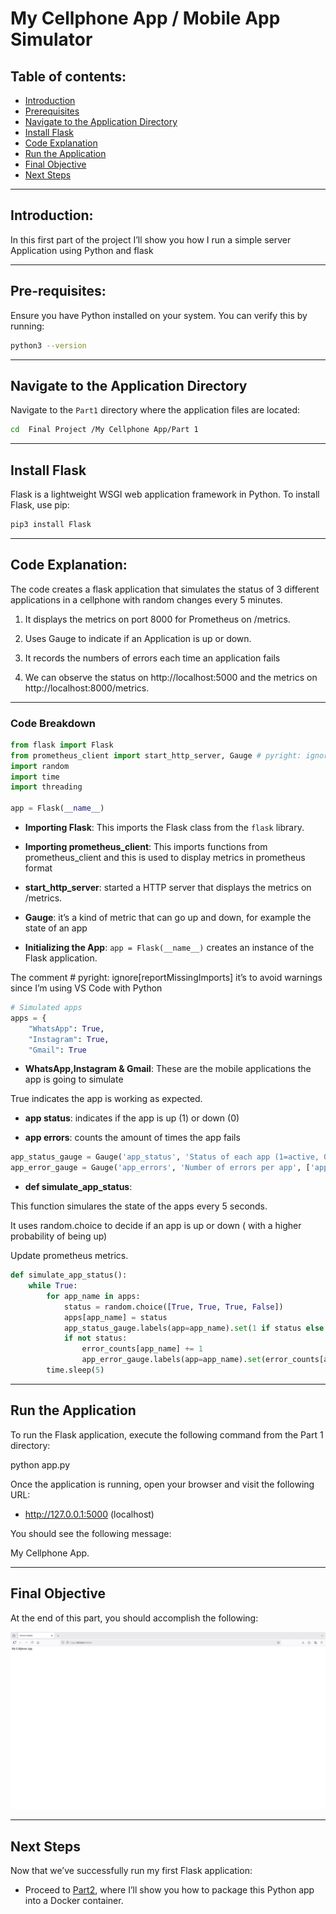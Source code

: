  # My Cellphone App / Mobile App Simulator 

## Table of contents: 

- [Introduction](#introduction)
- [Prerequisites](#prerequisites)
- [Navigate to the Application Directory](#navigate-to-the-application-directory)
- [Install Flask](#install-flask)
- [Code Explanation](#code-explanation)
- [Run the Application](#run-the-application)
- [Final Objective](#final-objective)
- [Next Steps](#next-steps)

---

## Introduction: 

In this first part of the project I’ll show you how I run a simple server Application using Python and flask 

---

## Pre-requisites: 

Ensure you have Python installed on your system. You can verify this by running:

```bash
python3 --version
````
---

## Navigate to the Application Directory

Navigate to the `Part1` directory where the application files are located:

```bash
cd  Final Project /My Cellphone App/Part 1
```
---

## Install Flask

Flask is a lightweight WSGI web application framework in Python. To install Flask, use pip:

```bash
pip3 install Flask
```
---

## Code Explanation: 

The code creates a flask application that simulates the status of 3 different applications in a cellphone with random changes every 5 minutes. 

1. It displays the metrics on port 8000 for Prometheus on /metrics. 

2. Uses Gauge to indicate if an Application is up or down. 

3. It records the numbers of errors each time an application fails

4. We can observe the status on http://localhost:5000 and the metrics on http://localhost:8000/metrics.

---

### Code Breakdown 

```python
from flask import Flask
from prometheus_client import start_http_server, Gauge # pyright: ignore[reportMissingImports]
import random
import time
import threading

app = Flask(__name__)
```

* **Importing Flask**: This imports the Flask class from the `flask` library.

* **Importing prometheus_client**:  This imports functions from prometheus_client and this is used to display metrics in prometheus format

* **start_http_server**: started a HTTP server that displays the metrics on /metrics.

* **Gauge**: it’s a kind of metric that can go up and down, for example the state of an app

* **Initializing the App**: `app = Flask(__name__)` creates an instance of the Flask application.

The comment # pyright: ignore[reportMissingImports] it’s to avoid warnings since I’m using VS Code with Python 

```python
# Simulated apps
apps = {
    "WhatsApp": True,
    "Instagram": True,
    "Gmail": True
```

* **WhatsApp,Instagram &  Gmail**: These are the mobile applications the app is going to simulate 

True indicates the app is working as expected. 

* **app status**: indicates if the app is up (1) or down (0)

* **app errors**: counts the amount of times the app fails 

```python
app_status_gauge = Gauge('app_status', 'Status of each app (1=active, 0=inactive)', ['app'])
app_error_gauge = Gauge('app_errors', 'Number of errors per app', ['app'])
```

* **def simulate_app_status**:

This function simulares the state of the apps every 5 seconds. 

It uses random.choice to decide if an app is up or down ( with a higher probability of being up)

Update prometheus metrics. 

```python
def simulate_app_status():
    while True:
        for app_name in apps:
            status = random.choice([True, True, True, False])
            apps[app_name] = status
            app_status_gauge.labels(app=app_name).set(1 if status else 0)
            if not status:
                error_counts[app_name] += 1
                app_error_gauge.labels(app=app_name).set(error_counts[app_name])
        time.sleep(5)
```


---

## Run the Application

To run the Flask application, execute the following command from the Part 1 directory:

python app.py

Once the application is running, open your browser and visit the following URL: 

* http://127.0.0.1:5000 (localhost)

You should see the following message:

My Cellphone App. 

---

## Final Objective

At the end of this part, you should accomplish the following: 

![alt text](app.png)

---

## Next Steps 

Now that we’ve successfully run my first Flask application:

* Proceed to [Part2](../Part2/), where I’ll show you how to package this Python app into a Docker container.